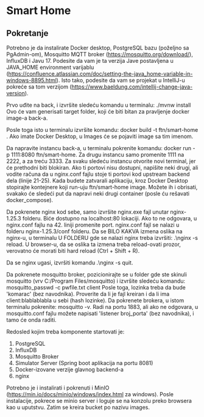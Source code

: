 # Smart Home


## Pokretanje
Potrebno je da instalirate Docker desktop, PostgreSQL bazu (poželjno sa PgAdmin-om), Mosquitto MQTT broker (https://mosquitto.org/download/), InfluxDB  i Javu 17. Podesite da vam je ta verzija Jave postavljena u JAVA_HOME environment varijablu (https://confluence.atlassian.com/doc/setting-the-java_home-variable-in-windows-8895.html). Isto tako, podesite da vam se projekat u IntelliJ-u pokreće sa tom verzijom (https://www.baeldung.com/intellij-change-java-version).

Prvo uđite na back, i izvršite sledeću komandu u terminalu: ./mvnw install
Ovo će vam generisati target folder, koji će biti bitan za pravljenje docker image-a back-a.

Posle toga isto u terminalu izvršite komandu: docker build -t ftn/smart-home .
Ako imate Docker Desktop, u Images će se pojaviti image sa tim imenom.

Da napravite instancu back-a, u terminalu pokrenite komandu: docker run -p 1111:8080 ftn/smart-home.
Za drugu instancu samo promenite 1111 na 2222, a za treću 3333. Za svaku sledeću instancu otvorite novi terminal, jer će prethodni biti blokiran.
Ako ti portovi nisu dostupni, napišite neki drugi, ali vodite računa da u nginx.conf fajlu stoje ti portovi kod upstream backend dela (linije 21-25).
Kada budete zatvarali aplikaciju, kroz Docker Desktop stopirajte kontejnere koji run-uju ftn/smart-home image. Možete ih i obrisati, svakako će sledeći put da napravi neki drugi container (posle ću rešavati docker_compose). 

Da pokrenete nginx kod sebe, samo izvršite nginx.exe fajl unutar nginx-1.25.3 folderu. Biće dostupno na localhost:80 lokaciji. Ako to ne odgovara, u nginx.conf fajlu na 42. liniji promenite port.
nginx.conf fajl se nalazi u folderu nginx-1.25.3/conf folderu.
Da se BILO KAKVA izmena oslika na nginx-u, u terminalu U FOLDERU gde se nalazi nginx treba izvršiti: .\nginx -s reload.
U browser-u, da se oslika ta izmena treba reload-ovati prozor, verovatno će morati biti hard reload (Ctrl + Shift + R).

Da se nginx ugasi, izvršiti komandu .\nginx -s quit.

Da pokrenete mosquitto broker, pozicionirajte se u folder gde ste skinuli mosquitto (vrv C:/Program Files/mosquitto) i izvršite sledeću komandu: mosquitto_passwd -c pwfile.txt client
Posle toga, lozinka treba da bude 'komarac' (bez navodnika).
Proverite da li je fajl kreiran i da li ima client:blablablabla u sebi (hash lozinke).
Da pokrenete brokera, u istom terminalu pokrenite: mosquitto -v. Radi na portu 1883, ali ako ne odgovara, u mosquitto.conf fajlu možete napisati 'listener   broj_porta' (bez navodnika), i tamo će onda raditi.

Redosled kojim treba komponente startovati je:
1. PostgreSQL
2. InfluxDB
3. Mosquitto Broker
4. Simulator Server (Spring boot aplikacija na portu 8081)
5. Docker-izovane verzije glavnog backend-a
6. nginx

Potrebno je i instalirati i pokrenuti i MinIO (https://min.io/docs/minio/windows/index.html za windows). Posle instalacije, pokrece se minio server i loguje se na konzolu preko browsera kao u uputstvu. Zatim se kreira bucket po nazivu images.
